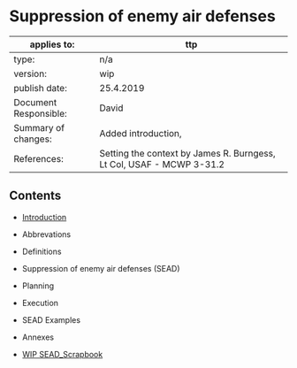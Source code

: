 # Suppression of enemy air defenses


applies to: | ttp
-------- | ---------
type: | n/a
version: | wip
publish date: | 25.4.2019
Document Responsible: | David
Summary of changes: | Added introduction, 
References: | Setting the context by James R. Burngess, Lt Col, USAF - MCWP 3-31.2

## Contents
* [Introduction](TTP_SEAD_Introduction.md)
* Abbrevations
* Definitions
* Suppression of enemy air defenses (SEAD)
* Planning
* Execution
* SEAD Examples
* Annexes

* [WIP SEAD_Scrapbook](TTP_SEAD_Scrapbook.md)